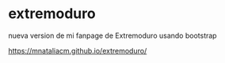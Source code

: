 # extremoduro
nueva version de mi fanpage de Extremoduro usando bootstrap

https://mnataliacm.github.io/extremoduro/


